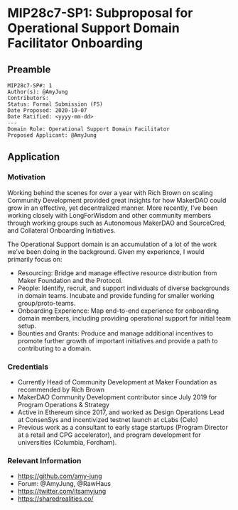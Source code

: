 # MIP28c7-SP1: Subproposal for Operational Support Domain Facilitator Onboarding

## Preamble
```
MIP28c7-SP#: 1
Author(s): @AmyJung
Contributors: 
Status: Formal Submission (FS)
Date Proposed: 2020-10-07
Date Ratified: <yyyy-mm-dd>
---
Domain Role: Operational Support Domain Facilitator
Proposed Applicant: @AmyJung
```

## Application
    
### Motivation
Working behind the scenes for over a year with Rich Brown on scaling Community Development provided great insights for how MakerDAO could grow in an effective, yet decentralized manner. More recently, I’ve been working closely with LongForWisdom and other community members through working groups such as Autonomous MakerDAO and SourceCred, and Collateral Onboarding Initiatives.

The Operational Support domain is an accumulation of a lot of the work we’ve been doing in the background. Given my experience, I would primarily focus on: 
* Resourcing: Bridge and manage effective resource distribution from Maker Foundation and the Protocol.
* People: Identify, recruit, and support individuals of diverse backgrounds in domain teams. Incubate and provide funding for smaller working group/proto-teams.
* Onboarding Experience: Map end-to-end experience for onboarding domain members, including providing operational support for initial team setup.
* Bounties and Grants: Produce and manage additional incentives to promote further growth of important initiatives and provide a path to contributing to a domain. 

### Credentials
* Currently Head of Community Development at Maker Foundation as recommended by Rich Brown
* MakerDAO Community Development contributor since July 2019 for Program Operations & Strategy
* Active in Ethereum since 2017, and worked as Design Operations Lead at ConsenSys and incentivized testnet launch at cLabs (Celo)
* Previous work as a consultant to early stage startups (Program Director at a retail and CPG accelerator), and program development for universities (Columbia, Fordham). 

### Relevant Information
* https://github.com/amy-jung
* Forum: @AmyJung, @RawHaus
* https://twitter.com/itsamyjung
* https://sharedrealities.co/
